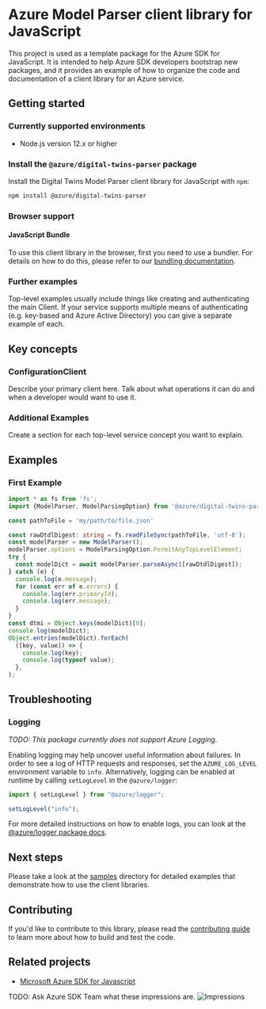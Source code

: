 # Azure Model Parser client library for JavaScript

<!-- NOTE: This README file is a template. Read through it and replace the instructions (keeping an eye out for package names like "@azure/template") with the ones that pertain to your package. For a complete example based on the real Azure App Configuration SDK, see README-TEMPLATE.md in this directory. -->

This project is used as a template package for the Azure SDK for JavaScript. It is intended to help Azure SDK developers bootstrap new packages, and it provides an example of how to organize the code and documentation of a client library for an Azure service.

## Getting started

### Currently supported environments

- Node.js version 12.x or higher

### Install the `@azure/digital-twins-parser` package

Install the Digital Twins Model Parser client library for JavaScript with `npm`:

```bash
npm install @azure/digital-twins-parser
```

### Browser support

#### JavaScript Bundle

To use this client library in the browser, first you need to use a bundler. For details on how to do this, please refer to our [bundling documentation](https://aka.ms/AzureSDKBundling).

### Further examples

Top-level examples usually include things like creating and authenticating the main Client. If your service supports multiple means of authenticating (e.g. key-based and Azure Active Directory) you can give a separate example of each.

## Key concepts

### ConfigurationClient

Describe your primary client here. Talk about what operations it can do and when a developer would want to use it.

### Additional Examples

Create a section for each top-level service concept you want to explain.

## Examples

### First Example

<!-- Examples should showcase the primary, or "champion" scenarios of the client SDK. -->

```ts
import * as fs from 'fs';
import {ModelParser, ModelParsingOption} from '@azure/digital-twins-parser';

const pathToFile = 'my/path/to/file.json'

const rawDtdlDigest: string = fs.readFileSync(pathToFile, 'utf-8');
const modelParser = new ModelParser();
modelParser.options = ModelParsingOption.PermitAnyTopLevelElement;
try {
  const modelDict = await modelParser.parseAsync([rawDtdlDigest]);
} catch (e) {
  console.log(e.message);
  for (const err of e.errors) {
    console.log(err.primaryId);
    console.log(err.message);
  }
}
const dtmi = Object.keys(modelDict)[0];
console.log(modelDict);
Object.entries(modelDict).forEach(
  ([key, value]) => {
    console.log(key);
    console.log(typeof value);
  },
);
```

## Troubleshooting

### Logging

*TODO: This package currently does not support Azure Logging.*

Enabling logging may help uncover useful information about failures. In order to see a log of HTTP requests and responses, set the `AZURE_LOG_LEVEL` environment variable to `info`. Alternatively, logging can be enabled at runtime by calling `setLogLevel` in the `@azure/logger`:

```javascript
import { setLogLevel } from "@azure/logger";

setLogLevel("info");
```

For more detailed instructions on how to enable logs, you can look at the [@azure/logger package docs](https://github.com/Azure/azure-sdk-for-js/tree/master/sdk/core/logger).

## Next steps

Please take a look at the [samples](https://github.com/Azure/azure-sdk-for-js/tree/main/sdk/digitaltwins/digital-twins-parser/samples) directory for detailed examples that demonstrate how to use the client libraries.

## Contributing

If you'd like to contribute to this library, please read the [contributing guide](https://github.com/Azure/azure-sdk-for-js/blob/master/CONTRIBUTING.md) to learn more about how to build and test the code.

## Related projects

- [Microsoft Azure SDK for Javascript](https://github.com/Azure/azure-sdk-for-js)

TODO: Ask Azure SDK Team what these impressions are.
![Impressions](https://azure-sdk-impressions.azurewebsites.net/api/impressions/azure-sdk-for-js%2Fsdk%2Ftemplate%2Ftemplate%2FREADME.png)

[azure_cli]: https://docs.microsoft.com/cli/azure
[azure_sub]: https://azure.microsoft.com/free/
